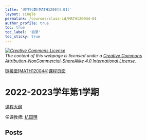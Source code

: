 ```yaml
---
title: '线性代数[MATH120044.01]'
layout: single
permalink: /courses/class-id/MATH120044-01
author_profile: true
toc: true
toc_label: '目录'
toc_sticky: true
---
```



<div class='notice--warning'>
	<p><i><a rel='license' href='http://creativecommons.org/licenses/by-nc-sa/4.0/'><img alt='Creative Commons License' style='border-width:0' src='https://i.creativecommons.org/l/by-nc-sa/4.0/88x31.png' /></a><br /> The content of this webpage is licensed under a <a rel='license' href='http://creativecommons.org/licenses/by-nc-sa/4.0/'>Creative Commons Attribution-NonCommercial-ShareAlike 4.0 International License</a>.</i></p>
</div>

<a href='https://fdu-math.github.io/courses/MATH120044'>链接至[MATH120044]课程页面</a>


# 2022-2023学年第1学期
<a href='https://fdu-math.github.io/courses/syllabus/MATH120044.01-2022-2023-1 (Encrypted).pdf'>课程大纲</a>

任课教师: <a href='https://fdu-math.github.io/teachers/杭国明'>杭国明</a>


## Posts

